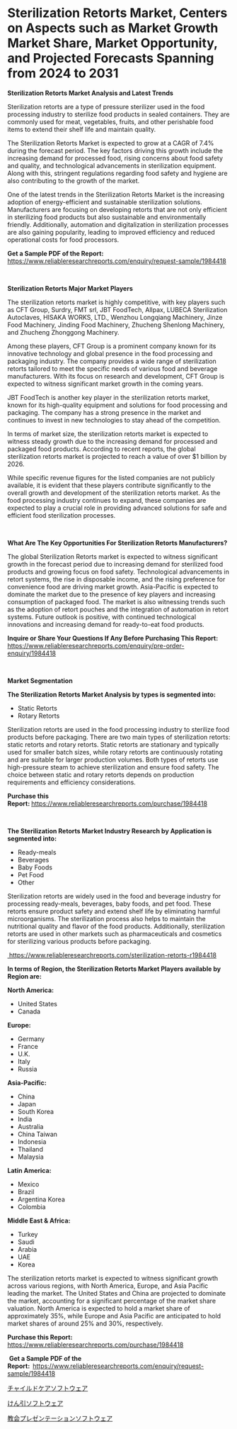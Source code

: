 <p><h1>Sterilization Retorts Market, Centers on Aspects such as Market Growth Market Share, Market Opportunity, and Projected Forecasts Spanning from 2024 to 2031</h1></p><p><strong>Sterilization Retorts Market Analysis and Latest Trends</strong></p>
<p><p>Sterilization retorts are a type of pressure sterilizer used in the food processing industry to sterilize food products in sealed containers. They are commonly used for meat, vegetables, fruits, and other perishable food items to extend their shelf life and maintain quality.</p><p>The Sterilization Retorts Market is expected to grow at a CAGR of 7.4% during the forecast period. The key factors driving this growth include the increasing demand for processed food, rising concerns about food safety and quality, and technological advancements in sterilization equipment. Along with this, stringent regulations regarding food safety and hygiene are also contributing to the growth of the market.</p><p>One of the latest trends in the Sterilization Retorts Market is the increasing adoption of energy-efficient and sustainable sterilization solutions. Manufacturers are focusing on developing retorts that are not only efficient in sterilizing food products but also sustainable and environmentally friendly. Additionally, automation and digitalization in sterilization processes are also gaining popularity, leading to improved efficiency and reduced operational costs for food processors.</p></p>
<p><strong>Get a Sample PDF of the Report:&nbsp;</strong> <a href="https://www.reliableresearchreports.com/enquiry/request-sample/1984418">https://www.reliableresearchreports.com/enquiry/request-sample/1984418</a></p>
<p>&nbsp;</p>
<p><strong>Sterilization Retorts Major Market Players</strong></p>
<p><p>The sterilization retorts market is highly competitive, with key players such as CFT Group, Surdry, FMT srl, JBT FoodTech, Allpax, LUBECA Sterilization Autoclaves, HISAKA WORKS, LTD., Wenzhou Longqiang Machinery, Jinze Food Machinery, Jinding Food Machinery, Zhucheng Shenlong Machinery, and Zhucheng Zhonggong Machinery.</p><p>Among these players, CFT Group is a prominent company known for its innovative technology and global presence in the food processing and packaging industry. The company provides a wide range of sterilization retorts tailored to meet the specific needs of various food and beverage manufacturers. With its focus on research and development, CFT Group is expected to witness significant market growth in the coming years.</p><p>JBT FoodTech is another key player in the sterilization retorts market, known for its high-quality equipment and solutions for food processing and packaging. The company has a strong presence in the market and continues to invest in new technologies to stay ahead of the competition.</p><p>In terms of market size, the sterilization retorts market is expected to witness steady growth due to the increasing demand for processed and packaged food products. According to recent reports, the global sterilization retorts market is projected to reach a value of over $1 billion by 2026.</p><p>While specific revenue figures for the listed companies are not publicly available, it is evident that these players contribute significantly to the overall growth and development of the sterilization retorts market. As the food processing industry continues to expand, these companies are expected to play a crucial role in providing advanced solutions for safe and efficient food sterilization processes.</p></p>
<p>&nbsp;</p>
<p><strong>What Are The Key Opportunities For Sterilization Retorts Manufacturers?</strong></p>
<p><p>The global Sterilization Retorts market is expected to witness significant growth in the forecast period due to increasing demand for sterilized food products and growing focus on food safety. Technological advancements in retort systems, the rise in disposable income, and the rising preference for convenience food are driving market growth. Asia-Pacific is expected to dominate the market due to the presence of key players and increasing consumption of packaged food. The market is also witnessing trends such as the adoption of retort pouches and the integration of automation in retort systems. Future outlook is positive, with continued technological innovations and increasing demand for ready-to-eat food products.</p></p>
<p><strong>Inquire or Share Your Questions If Any Before Purchasing This Report:</strong> <a href="https://www.reliableresearchreports.com/enquiry/pre-order-enquiry/1984418">https://www.reliableresearchreports.com/enquiry/pre-order-enquiry/1984418</a></p>
<p>&nbsp;</p>
<p><strong>Market Segmentation</strong></p>
<p><strong>The Sterilization Retorts Market Analysis by types is segmented into:</strong></p>
<p><ul><li>Static Retorts</li><li>Rotary Retorts</li></ul></p>
<p><p>Sterilization retorts are used in the food processing industry to sterilize food products before packaging. There are two main types of sterilization retorts: static retorts and rotary retorts. Static retorts are stationary and typically used for smaller batch sizes, while rotary retorts are continuously rotating and are suitable for larger production volumes. Both types of retorts use high-pressure steam to achieve sterilization and ensure food safety. The choice between static and rotary retorts depends on production requirements and efficiency considerations.</p></p>
<p><strong>Purchase this Report:&nbsp;</strong><a href="https://www.reliableresearchreports.com/purchase/1984418">https://www.reliableresearchreports.com/purchase/1984418</a></p>
<p>&nbsp;</p>
<p><strong>The Sterilization Retorts Market Industry Research by Application is segmented into:</strong></p>
<p><ul><li>Ready-meals</li><li>Beverages</li><li>Baby Foods</li><li>Pet Food</li><li>Other</li></ul></p>
<p><p>Sterilization retorts are widely used in the food and beverage industry for processing ready-meals, beverages, baby foods, and pet food. These retorts ensure product safety and extend shelf life by eliminating harmful microorganisms. The sterilization process also helps to maintain the nutritional quality and flavor of the food products. Additionally, sterilization retorts are used in other markets such as pharmaceuticals and cosmetics for sterilizing various products before packaging.</p></p>
<p><a href="https://www.reliableresearchreports.com/sterilization-retorts-r1984418">&nbsp;https://www.reliableresearchreports.com/sterilization-retorts-r1984418</a></p>
<p><strong>In terms of Region, the Sterilization Retorts Market Players available by Region are:</strong></p>
<p>
    <p> <strong> North America: </strong>
        <ul>
            <li>United States</li>
            <li>Canada</li>
        </ul>
        </p> 
    <p> <strong> Europe: </strong>
        <ul>
            <li>Germany</li>
            <li>France</li>
            <li>U.K.</li>
            <li>Italy</li>
            <li>Russia</li>
        </ul>
        </p> 
    <p> <strong> Asia-Pacific: </strong>
        <ul>
            <li>China</li>
            <li>Japan</li>
            <li>South Korea</li>
            <li>India</li>
            <li>Australia</li>
            <li>China Taiwan</li>
            <li>Indonesia</li>
            <li>Thailand</li>
            <li>Malaysia</li>
        </ul>
        </p> 
    <p> <strong> Latin America: </strong>
        <ul>
            <li>Mexico</li>
            <li>Brazil</li>
            <li>Argentina Korea</li>
            <li>Colombia</li>
        </ul>
        </p> 
    <p> <strong> Middle East & Africa: </strong>
        <ul>
            <li>Turkey</li>
            <li>Saudi</li>
            <li>Arabia</li>
            <li>UAE</li>
            <li>Korea</li>
        </ul>
    </p>
    </p>
<p><p>The sterilization retorts market is expected to witness significant growth across various regions, with North America, Europe, and Asia Pacific leading the market. The United States and China are projected to dominate the market, accounting for a significant percentage of the market share valuation. North America is expected to hold a market share of approximately 35%, while Europe and Asia Pacific are anticipated to hold market shares of around 25% and 30%, respectively.</p></p>
<p><strong>Purchase this Report: </strong><a href="https://www.reliableresearchreports.com/purchase/1984418">https://www.reliableresearchreports.com/purchase/1984418</a></p>
<p>&nbsp;<strong>Get a Sample PDF of the Report:&nbsp;&nbsp;</strong><a href="https://www.reliableresearchreports.com/enquiry/request-sample/1984418">https://www.reliableresearchreports.com/enquiry/request-sample/1984418</a></p>
<p><strong></strong></p>
<p><p><a href="https://github.com/one-cool-chick/Market-Research-Report-List-1/blob/main/349265645323.md">チャイルドケアソフトウェア</a></p><p><a href="https://github.com/CarlieShields/Market-Research-Report-List-1/blob/main/132516845324.md">けん引ソフトウェア</a></p><p><a href="https://github.com/avbqbctihcbe2/Market-Research-Report-List-1/blob/main/446821845325.md">教会プレゼンテーションソフトウェア</a></p></p>